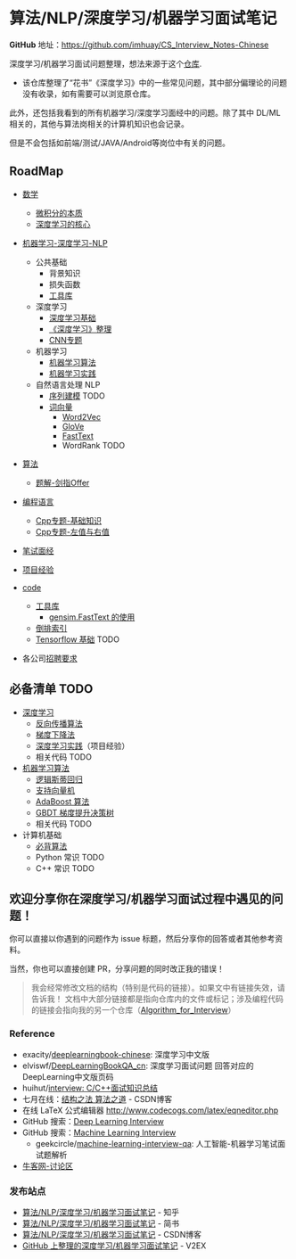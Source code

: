 算法/NLP/深度学习/机器学习面试笔记
===
**GitHub** 地址：https://github.com/imhuay/CS_Interview_Notes-Chinese

深度学习/机器学习面试问题整理，想法来源于这个[仓库](https://github.com/elviswf/DeepLearningBookQA_cn).
- 该仓库整理了“花书”《深度学习》中的一些常见问题，其中部分偏理论的问题没有收录，如有需要可以浏览原仓库。

此外，还包括我看到的所有机器学习/深度学习面经中的问题。除了其中 DL/ML 相关的，其他与算法岗相关的计算机知识也会记录。

但是不会包括如前端/测试/JAVA/Android等岗位中有关的问题。

<!-- 替换地址 -->
<!-- https://github.com/imhuay/CS_Interview_Notes-Chinese/blob/master/ -->
## RoadMap
- [数学](./数学)
  - [微积分的本质](./数学/微积分的本质.md)
  - [深度学习的核心](./数学/深度学习的核心.md)

- [机器学习-深度学习-NLP](./机器学习-深度学习-NLP)
  - 公共基础
    - 背景知识
    - 损失函数
    - [工具库](./机器学习-深度学习-NLP/专题-工具库.md)
  - 深度学习
    - [深度学习基础](./机器学习-深度学习-NLP/DL-深度学习基础.md)
    - [《深度学习》整理](./机器学习-深度学习-NLP/DL-《深度学习》整理.md)
    - [CNN专题](./机器学习-深度学习-NLP/DL-CNN.md)
  - 机器学习
    - [机器学习算法](./机器学习-深度学习-NLP/ML-机器学习算法.md)
    - [机器学习实践](./机器学习-深度学习-NLP/ML-机器学习实践.md)
  - 自然语言处理 NLP
    - [序列建模](./机器学习-深度学习-NLP/NLP-序列建模.md) TODO
    - [词向量](./机器学习-深度学习-NLP/NLP-词向量.md)
      - [Word2Vec](./机器学习-深度学习-NLP/NLP-词向量.md#word2vec)
      - [GloVe](./机器学习-深度学习-NLP/NLP-词向量.md#glove)
      - [FastText](./机器学习-深度学习-NLP/NLP-词向量.md#fasttext)
      - WordRank TODO
- [算法](./算法)
  - [题解-剑指Offer](./算法/题解-剑指Offer.md)
- [编程语言](./编程语言)
  - [Cpp专题-基础知识](./编程语言/Cpp专题-基础知识.md)
  - [Cpp专题-左值与右值](./编程语言/Cpp专题-左值与右值.md)
- [笔试面经](./笔试面经)
- [项目经验](./项目经验)
- [code](./code)
  - [工具库](./code/工具库)
    - [gensim.FastText 的使用](./code/工具库/gensim/FastText.py)
  - [倒排索引](./code/倒排索引)
  - [Tensorflow 基础](./code/tf-基础) TODO
- 各公司[招聘要求](./招聘要求.md)

## 必备清单 TODO
- [深度学习](./深度学习/README.md)
  - [反向传播算法](./深度学习/README.md#反向传播算法)
  - [梯度下降法](#梯度下降法)
  - [深度学习实践](./项目经验/README.md)（项目经验）
  - 相关代码 TODO
- [机器学习算法](./机器学习/README.md)
  - [逻辑斯蒂回归](./机器学习/README.md#逻辑斯蒂回归)
  - [支持向量机](./机器学习/README.md#支持向量机)
  - [AdaBoost 算法](./机器学习/README.md#adaboost-算法)
  - [GBDT 梯度提升决策树](./机器学习/README.md#梯度提升决策树-gbdt)
  - 相关代码 TODO
- 计算机基础
  - [必背算法](https://github.com/imhuay/Algorithm_for_Interview-Chinese/tree/master/Algorithm_for_Interview/_必背算法)
  - Python 常识 TODO
  - C++ 常识 TODO


**欢迎分享你在深度学习/机器学习面试过程中遇见的问题！**
---
你可以直接以你遇到的问题作为 issue 标题，然后分享你的回答或者其他参考资料。

当然，你也可以直接创建 PR，分享问题的同时改正我的错误！

> 我会经常修改文档的结构（特别是代码的链接）。如果文中有链接失效，请告诉我！
> 文档中大部分链接都是指向仓库内的文件或标记；涉及编程代码的链接会指向我的另一个仓库（[Algorithm_for_Interview](https://github.com/imhuay/Algorithm_for_Interview-Chinese)）

### Reference

- exacity/[deeplearningbook-chinese](https://github.com/exacity/deeplearningbook-chinese): 深度学习中文版 
- elviswf/[DeepLearningBookQA_cn](https://github.com/elviswf/DeepLearningBookQA_cn): 深度学习面试问题 回答对应的DeepLearning中文版页码
- huihut/[interview: C/C++面试知识总结](https://github.com/huihut/interview) 
- 七月在线：[结构之法 算法之道](https://blog.csdn.net/v_july_v) - CSDN博客
- 在线 LaTeX 公式编辑器 http://www.codecogs.com/latex/eqneditor.php
- GitHub 搜索：[Deep Learning Interview](https://github.com/search?q=deep+learning+interview)
- GitHub 搜索：[Machine Learning Interview](https://github.com/search?q=machine+learning+interview)
    - geekcircle/[machine-learning-interview-qa](https://github.com/geekcircle/machine-learning-interview-qa): 人工智能-机器学习笔试面试题解析 
- [牛客网-讨论区](https://www.nowcoder.com/discuss?type=2&order=0)

### 发布站点
- [算法/NLP/深度学习/机器学习面试笔记](https://zhuanlan.zhihu.com/p/41515995) - 知乎
- [算法/NLP/深度学习/机器学习面试笔记](https://www.jianshu.com/p/55b0703aa1ad) - 简书 
- [算法/NLP/深度学习/机器学习面试笔记](https://blog.csdn.net/imhuay/article/details/81490564) - CSDN博客 
- [GitHub 上整理的深度学习/机器学习面试笔记](https://www.v2ex.com/t/473047) - V2EX 